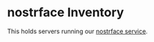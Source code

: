 # nostrface Inventory


This holds servers running our [nostrface service](https://github.com/planetary-social/nostrface).

